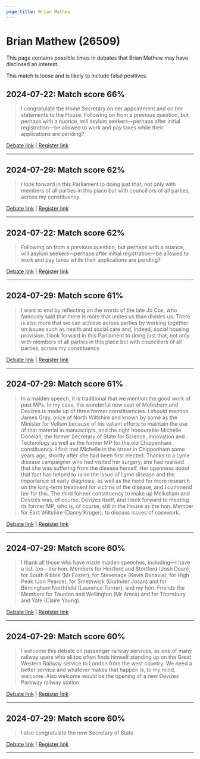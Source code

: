 ```yaml
---
page_title: Brian Mathew
---
```


# Brian Mathew  (26509)

This page contains possible times in debates that Brian Mathew may have disclosed an interest.

This match is loose and is likely to include false positives. 



## 2024-07-22: Match score 66%

>I congratulate the Home Secretary on her appointment and on her statements to the House. Following on from a previous question, but perhaps with a nuance, will asylum seekers—perhaps after initial registration—be allowed to work and pay taxes while their applications are pending?

[Debate link](https://www.theyworkforyou.com/debates/?id=2024-07-22e.395.2) | [Register link](https://www.theyworkforyou.com/mp/26509/register)


---



## 2024-07-29: Match score 62%

>I look forward in this Parliament to doing just that, not only with members of all parties in this place but with councillors of all parties, across my constituency

[Debate link](https://www.theyworkforyou.com/debates/?id=2024-07-29c.1108.1) | [Register link](https://www.theyworkforyou.com/mp/26509/register)


---



## 2024-07-22: Match score 62%

>Following on from a previous question, but perhaps with a nuance, will asylum seekers—perhaps after initial registration—be allowed to work and pay taxes while their applications are pending?

[Debate link](https://www.theyworkforyou.com/debates/?id=2024-07-22e.395.2) | [Register link](https://www.theyworkforyou.com/mp/26509/register)


---



## 2024-07-29: Match score 61%

>I want to end by reflecting on the words of the late Jo Cox, who famously said that there is more that unites us than divides us. There is also more that we can achieve across parties by working together on issues such as health and social care and, indeed, social housing provision. I look forward in this Parliament to doing just that, not only with members of all parties in this place but with councillors of all parties, across my constituency.

[Debate link](https://www.theyworkforyou.com/debates/?id=2024-07-29c.1108.1) | [Register link](https://www.theyworkforyou.com/mp/26509/register)


---



## 2024-07-29: Match score 61%

>In a maiden speech, it is traditional that we mention the good work of past MPs. In my case, the wonderful new seat of Melksham and Devizes is made up of three former constituencies. I should mention James Gray, once of North Wiltshire and known by some as the Minister for Vellum because of his valiant efforts to maintain the use of that material in manuscripts, and the right honourable Michelle Donelan, the former Secretary of State for Science, Innovation and Technology  as well as the former MP for the old Chippenham constituency. I first met Michelle in the street in Chippenham some years ago, shortly after she had been first elected. Thanks to a Lyme disease campaigner who had visited her surgery, she had realised that she was suffering from the disease herself. Her openness about that fact has helped to raise the issue of Lyme disease and the importance of early diagnosis, as well as the need for more research on the long-term treatment for victims of the disease, and I commend her for this. The third former constituency to make up Melksham and Devizes was, of course, Devizes itself, and I look forward to meeting its former MP, who is, of course, still in the House as the hon. Member for East Wiltshire (Danny Kruger), to discuss issues of casework.

[Debate link](https://www.theyworkforyou.com/debates/?id=2024-07-29c.1108.1) | [Register link](https://www.theyworkforyou.com/mp/26509/register)


---



## 2024-07-29: Match score 60%

>I thank all those who have made maiden speeches, including—I have a list, too—the hon. Members for Hertford and Stortford (Josh Dean), for South Ribble (Mr Foster), for Stevenage (Kevin Bonavia), for High Peak (Jon Pearce), for Smethwick (Gurinder Josan) and for Birmingham Northfield (Laurence Turner), and my hon. Friends the Members for Taunton and Wellington (Mr Amos) and for Thornbury and Yate (Claire Young).

[Debate link](https://www.theyworkforyou.com/debates/?id=2024-07-29c.1108.1) | [Register link](https://www.theyworkforyou.com/mp/26509/register)


---



## 2024-07-29: Match score 60%

>I welcome this debate on passenger railway services, as one of many railway users who all too often finds himself standing up on the Great Western Railway service to London from the west country. We need a better service and whatever makes that happen is, to my mind, welcome. Also welcome would be the opening of a new Devizes Parkway railway station.

[Debate link](https://www.theyworkforyou.com/debates/?id=2024-07-29c.1108.1) | [Register link](https://www.theyworkforyou.com/mp/26509/register)


---



## 2024-07-29: Match score 60%

>I also congratulate the new Secretary of State

[Debate link](https://www.theyworkforyou.com/debates/?id=2024-07-29c.1108.1) | [Register link](https://www.theyworkforyou.com/mp/26509/register)


---

